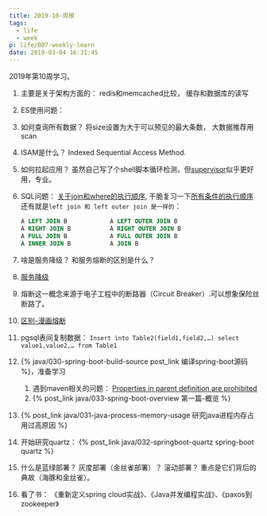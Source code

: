```yaml
---
title: 2019-10-周报
tags:
  - life
  - week
p: life/007-weekly-learn
date: 2019-03-04 16:31:45
---
```


2019年第10周学习。

1. 主要是关于架构方面的： redis和memcached比较， 缓存和数据库的读写

2. ES使用问题：
  1. 如何查询所有数据？ 将size设置为大于可以预见的最大条数， 大数据推荐用scan

3. ISAM是什么？ Indexed Sequential Access Method.

4. 如何拉起应用？ 虽然自己写了个shell脚本循环检测，但[supervisor](https://www.rddoc.com/doc/Supervisor/3.3.1/zh/configuration/)似乎更好用，专业。

5. SQL问题： [关于join和where的执行顺序](https://www.cnblogs.com/Jessy/p/3525419.html), 干脆复习一下[所有条件的执行顺序](https://blog.csdn.net/u014044812/article/details/51004754)
    还有就是`left join 和 left outer join 是一样的`：
    ```sql
    A LEFT JOIN B            A LEFT OUTER JOIN B
    A RIGHT JOIN B           A RIGHT OUTER JOIN B
    A FULL JOIN B            A FULL OUTER JOIN B
    A INNER JOIN B           A JOIN B
    ```

6. 啥是服务降级？ 和服务熔断的区别是什么？
  1. [服务降级](https://my.oschina.net/yu120/blog/1790398)
  2. 熔断这一概念来源于电子工程中的断路器（Circuit Breaker）.可以想象保险丝断路了。
  2. [区别-漫画熔断](https://juejin.im/post/5ad05373518825619d4d2f00)


7. pgsql表间复制数据： `Insert into Table2(field1,field2,…) select value1,value2,… from Table1`

8. {% java/030-spring-boot-build-source post_link 编译spring-boot源码 %}，准备学习
    1. 遇到maven相关的问题： [Properties in parent definition are prohibited](https://chenyongjun.vip/articles/98)
    2. {% post_link java/033-spring-boot-overview 第一篇-概览 %}

9. {% post_link java/031-java-process-memory-usage 研究java进程内存占用过高原因 %}

10. 开始研究quartz： {% post_link java/032-springboot-quartz spring-boot quartz %}

11. 什么是蓝绿部署？ 灰度部署（金丝雀部署）？ 滚动部署？ 重点是它们背后的典故（海豚和金丝雀）。

12. 看了书： 《重新定义spring cloud实战》、《Java并发编程实战》、《paxos到zookeeper》

